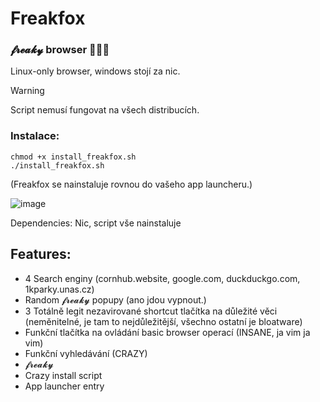# Freakfox
### 𝓯𝓻𝓮𝓪𝓴𝔂  browser 👅👅👅

Linux-only browser, windows stojí za nic.

> [!Warning]  
> Script nemusí fungovat na všech distribucích.

### Instalace:
```
chmod +x install_freakfox.sh
./install_freakfox.sh
```

(Freakfox se nainstaluje rovnou do vašeho app launcheru.)

![image](https://github.com/user-attachments/assets/5340ba52-a4c5-46d9-b2f5-6de15c94b361)

Dependencies: Nic, script vše nainstaluje

## Features:
- 4 Search enginy (cornhub.website, google.com, duckduckgo.com, 1kparky.unas.cz)
- Random 𝓯𝓻𝓮𝓪𝓴𝔂 popupy (ano jdou vypnout.)
- 3 Totálně legit nezavirované shortcut tlačítka na důležité věci (neměnitelné, je tam to nejdůležitější, všechno ostatní je bloatware)
- Funkční tlačítka na ovládání basic browser operací (INSANE, ja vim ja vim)
- Funkční vyhledávání (CRAZY)
- 𝓯𝓻𝓮𝓪𝓴𝔂
- Crazy install script
- App launcher entry